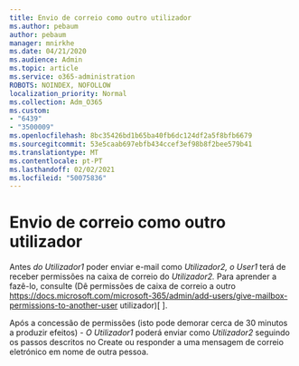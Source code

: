 ```yaml
---
title: Envio de correio como outro utilizador
ms.author: pebaum
author: pebaum
manager: mnirkhe
ms.date: 04/21/2020
ms.audience: Admin
ms.topic: article
ms.service: o365-administration
ROBOTS: NOINDEX, NOFOLLOW
localization_priority: Normal
ms.collection: Adm_O365
ms.custom:
- "6439"
- "3500009"
ms.openlocfilehash: 8bc35426bd1b65ba40fb6dc124df2a5f8bfb6679
ms.sourcegitcommit: 53e5caab697ebfb434ccef3ef98b8f2bee579b41
ms.translationtype: MT
ms.contentlocale: pt-PT
ms.lasthandoff: 02/02/2021
ms.locfileid: "50075836"
---
```

# <a name="sending-mail-as-another-user"></a>Envio de correio como outro utilizador

Antes *do Utilizador1* poder enviar e-mail como *Utilizador2,* *o User1* terá de receber permissões na caixa de correio do *Utilizador2.* Para aprender a fazê-lo, consulte (Dê permissões de caixa de correio a outro https://docs.microsoft.com/microsoft-365/admin/add-users/give-mailbox-permissions-to-another-user utilizador)[ ].

Após a concessão de permissões (isto pode demorar cerca de 30 minutos a produzir efeitos) - *O Utilizador1* poderá enviar como *Utilizador2* seguindo os passos descritos no Create ou responder a uma mensagem de correio eletrónico em nome de outra pessoa.
